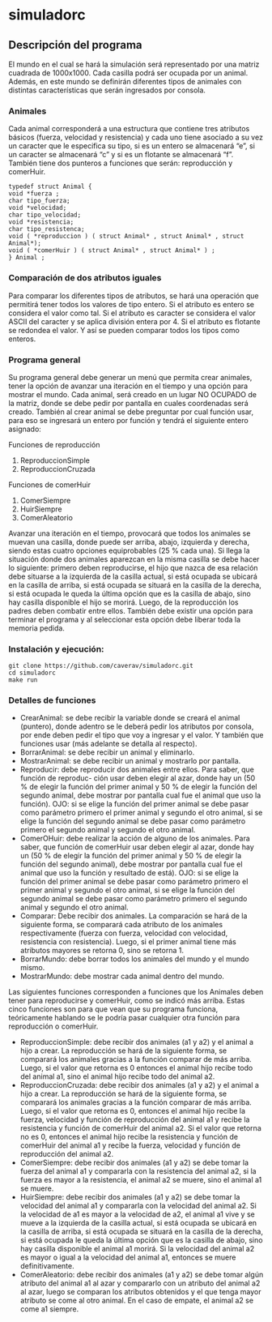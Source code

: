 # simuladorc

## Descripción del programa

El mundo en el cual se hará la simulación será representado por una matriz cuadrada de
1000x1000. Cada casilla podrá ser ocupada por un animal. Además, en este mundo se definirán
diferentes tipos de animales con distintas caracterı́sticas que serán ingresados por consola.

### Animales
Cada animal corresponderá a una estructura que contiene tres atributos básicos (fuerza,
velocidad y resistencia) y cada uno tiene asociado a su vez un caracter que le especifica su
tipo, si es un entero se almacenará “e”, si un caracter se almacenará “c” y si es un flotante se
almacenará “f”. También tiene dos punteros a funciones que serán: reproducción y comerHuir.
```
typedef struct Animal {
void *fuerza ;
char tipo_fuerza;
void *velocidad;
char tipo_velocidad;
void *resistencia;
char tipo_resistenca;
void ( *reproduccion ) ( struct Animal* , struct Animal* , struct Animal*);
void ( *comerHuir ) ( struct Animal* , struct Animal* ) ;
} Animal ;
```
### Comparación de dos atributos iguales
Para comparar los diferentes tipos de atributos, se hará una operación que permitirá tener
todos los valores de tipo entero. Si el atributo es entero se considera el valor como tal. Si el
atributo es caracter se considera el valor ASCII del caracter y se aplica división entera por 4.
Si el atributo es flotante se redondea el valor. Y ası́ se pueden comparar todos los tipos como
enteros.

### Programa general
Su programa general debe generar un menú que permita crear animales, tener la opción de
avanzar una iteración en el tiempo y una opción para mostrar el mundo. Cada animal, será
creado en un lugar NO OCUPADO de la matriz, donde se debe pedir por pantalla en cuales
coordenadas será creado. También al crear animal se debe preguntar por cual función usar, para
eso se ingresará un entero por función y tendrá el siguiente entero asignado:


Funciones de reproducción
  1. ReproduccionSimple
  2. ReproduccionCruzada


Funciones de comerHuir
  1. ComerSiempre
  2. HuirSiempre
  3. ComerAleatorio

Avanzar una iteración en el tiempo, provocará que todos los animales se muevan una casilla,
donde puede ser arriba, abajo, izquierda y derecha, siendo estas cuatro opciones equiprobables
(25 % cada una). Si llega la situación donde dos animales aparezcan en la misma casilla se debe
hacer lo siguiente: primero deben reproducirse, el hijo que nazca de esa relación debe situarse
a la izquierda de la casilla actual, si está ocupada se ubicará en la casilla de arriba, si está
ocupada se situará en la casilla de la derecha, si está ocupada le queda la última opción que es
la casilla de abajo, sino hay casilla disponible el hijo se morirá. Luego, de la reproducción los
padres deben combatir entre ellos.
También debe existir una opción para terminar el programa y al seleccionar esta opción debe
liberar toda la memoria pedida.

### Instalación y ejecución:
```
git clone https://github.com/caverav/simuladorc.git
cd simuladorc
make run
```

### Detalles de funciones
  - CrearAnimal: se debe recibir la variable donde se creará el animal (puntero), donde adentro se le deberá pedir los atributos por consola, por ende deben pedir el tipo que voy a ingresar y el valor. Y también que funciones usar (más adelante se detalla al respecto).
  - BorrarAnimal: se debe recibir un animal y eliminarlo.
  - MostrarAnimal: se debe recibir un animal y mostrarlo por pantalla.
  - Reproducir: debe reproducir dos animales entre ellos. Para saber, que función de reproduc-
ción usar deben elegir al azar, donde hay un (50 % de elegir la función del primer animal y
50 % de elegir la función del segundo animal, debe mostrar por pantalla cual fue el animal
que uso la función).
OJO: si se elige la función del primer animal se debe pasar como parámetro primero el
primer animal y segundo el otro animal, si se elige la función del segundo animal se debe
pasar como parámetro primero el segundo animal y segundo el otro animal.
  - ComerOHuir: debe realizar la acción de alguno de los animales. Para saber, que función
de comerHuir usar deben elegir al azar, donde hay un (50 % de elegir la función del primer
animal y 50 % de elegir la función del segundo animal), debe mostrar por pantalla cual fue
el animal que uso la función y resultado de está).
OJO: si se elige la función del primer animal se debe pasar como parámetro primero el
primer animal y segundo el otro animal, si se elige la función del segundo animal se debe
pasar como parámetro primero el segundo animal y segundo el otro animal.
  - Comparar: Debe recibir dos animales. La comparación se hará de la siguiente forma, se
comparará cada atributo de los animales respectivamente (fuerza con fuerza, velocidad
con velocidad, resistencia con resistencia). Luego, si
el primer animal tiene más atributos mayores se retorna 0, sino se retorna 1.
  - BorrarMundo: debe borrar todos los animales del mundo y el mundo mismo.
  - MostrarMundo: debe mostrar cada animal dentro del mundo.
 
Las siguientes funciones corresponden a funciones que los Animales deben tener para reproducirse y comerHuir, como se indicó más arriba. Estas cinco funciones son para que vean que su programa funciona, teóricamente hablando se le podrı́a pasar cualquier otra función para reproducción o comerHuir.
  - ReproduccionSimple: debe recibir dos animales (a1 y a2) y el animal a hijo a crear. La
reproducción se hará de la siguiente forma, se comparará los animales gracias a la función
comparar de más arriba. Luego, si el valor que retorna es 0 entonces el animal hijo recibe
todo del animal a1, sino el animal hijo recibe todo del animal a2.
  - ReproduccionCruzada: debe recibir dos animales (a1 y a2) y el animal a hijo a crear. La
reproducción se hará de la siguiente forma, se comparará los animales gracias a la función
comparar de más arriba. Luego, si el valor que retorna es 0, entonces el animal hijo recibe la
fuerza, velocidad y función de reproducción del animal a1 y recibe la resistencia y función
de comerHuir del animal a2. Si el valor que retorna no es 0, entonces el animal hijo recibe
la resistencia y función de comerHuir del animal a1 y recibe la fuerza, velocidad y función
de reproducción del animal a2.
  - ComerSiempre: debe recibir dos animales (a1 y a2) se debe tomar la fuerza del animal
a1 y compararla con la resistencia del animal a2, si la fuerza es mayor a la resistencia, el
animal a2 se muere, sino el animal a1 se muere.
  - HuirSiempre: debe recibir dos animales (a1 y a2) se debe tomar la velocidad del animal a1
y compararla con la velocidad del animal a2. Si la velocidad de a1 es mayor a la velocidad
de a2, el animal a1 vive y se mueve a la izquierda de la casilla actual, si está ocupada se
ubicará en la casilla de arriba, si está ocupada se situará en la casilla de la derecha, si está
ocupada le queda la última opción que es la casilla de abajo, sino hay casilla disponible el
animal a1 morirá. Si la velocidad del animal a2 es mayor o igual a la velocidad del animal
a1, entonces se muere definitivamente.
  - ComerAleatorio: debe recibir dos animales (a1 y a2) se debe tomar algún atributo del
animal a1 al azar y compararlo con un atributo del animal a2 al azar, luego se comparan
los atributos obtenidos y el que tenga mayor atributo se come al otro animal. En el caso
de empate, el animal a2 se come a1 siempre.

